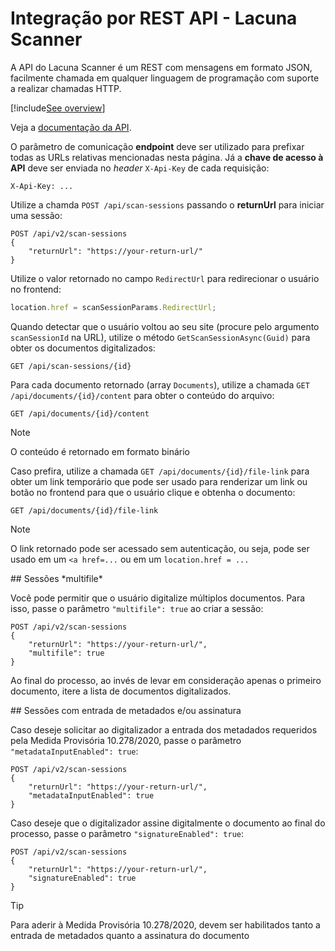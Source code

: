 ﻿# Integração por REST API - Lacuna Scanner

A API do Lacuna Scanner é um REST com mensagens em formato JSON, facilmente chamada em qualquer linguagem de programação com suporte a realizar chamadas HTTP.

[!include[See overview](includes/see-overview.md)]

Veja a [documentação da API](http://scn.lacunasoftware.com/swagger).

O parâmetro de comunicação **endpoint** deve ser utilizado para prefixar todas as URLs relativas mencionadas nesta página. Já a **chave de acesso à API** deve
ser enviada no *header* `X-Api-Key` de cada requisição:

```plaintext
X-Api-Key: ...
```

Utilize a chamda `POST /api/scan-sessions` passando o **returnUrl** para iniciar uma sessão:

```plaintext
POST /api/v2/scan-sessions
{
	"returnUrl": "https://your-return-url/"
}
```

Utilize o valor retornado no campo `RedirectUrl` para redirecionar o usuário no frontend:

```js
location.href = scanSessionParams.RedirectUrl;
```

Quando detectar que o usuário voltou ao seu site (procure pelo argumento `scanSessionId` na URL), utilize o método `GetScanSessionAsync(Guid)` para obter os
documentos digitalizados:

```plaintext
GET /api/scan-sessions/{id}
```

Para cada documento retornado (array `Documents`), utilize a chamada `GET /api/documents/{id}/content` para obter o conteúdo do arquivo:

```plaintext
GET /api/documents/{id}/content
```

> [!NOTE]
> O conteúdo é retornado em formato binário

Caso prefira, utilize a chamada `GET /api/documents/{id}/file-link` para obter um link temporário que pode ser usado para renderizar um link ou botão
no frontend para que o usuário clique e obtenha o documento:

```plaintext
GET /api/documents/{id}/file-link
```

> [!NOTE]
> O link retornado pode ser acessado sem autenticação, ou seja, pode ser usado em um `<a href=...` ou em um `location.href = ...`

<a name="multifile" />
## Sessões *multifile*

Você pode permitir que o usuário digitalize múltiplos documentos. Para isso, passe o parâmetro `"multifile": true` ao criar a sessão:

```plaintext
POST /api/v2/scan-sessions
{
	"returnUrl": "https://your-return-url/",
	"multifile": true
}
```

Ao final do processo, ao invés de levar em consideração apenas o primeiro documento, itere a lista de documentos digitalizados.

<a name="optional-steps" />
## Sessões com entrada de metadados e/ou assinatura

Caso deseje solicitar ao digitalizador a entrada dos metadados requeridos pela Medida Provisória 10.278/2020, passe o parâmetro `"metadataInputEnabled": true`:

```plaintext
POST /api/v2/scan-sessions
{
	"returnUrl": "https://your-return-url/",
	"metadataInputEnabled": true
}
```

Caso deseje que o digitalizador assine digitalmente o documento ao final do processo, passe o parâmetro `"signatureEnabled": true`:

```plaintext
POST /api/v2/scan-sessions
{
	"returnUrl": "https://your-return-url/",
	"signatureEnabled": true
}
```

> [!TIP]
> Para aderir à Medida Provisória 10.278/2020, devem ser habilitados tanto a entrada de metadados quanto a assinatura do documento
